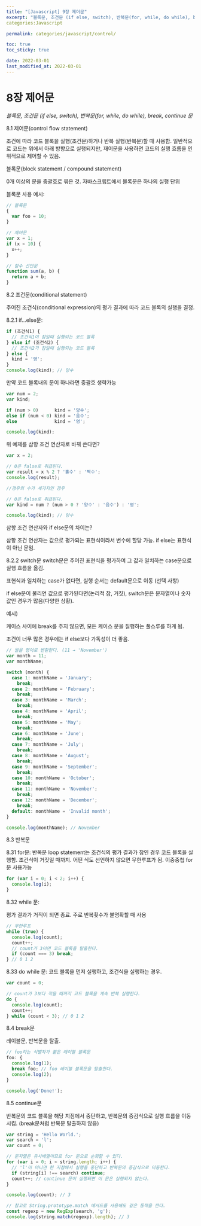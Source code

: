 ```yaml
---
title: "[Javascript] 9장 제어문"
excerpt: "블록문, 조건문 (if else, switch), 반복문(for, while, do while), break, continue 문"
categories:Javascript

permalink: categories/javascript/control/

toc: true
toc_sticky: true

date: 2022-03-01
last_modified_at: 2022-03-01
---
```


# 8장 제어문

*블록문, 조건문 (if else, switch), 반복문(for, while, do while), break, continue 문*

8.1 제어문(control flow statement)

조건에 따라 코드 블록을 실행(조건문)하거나 반복 실행(반복문)할 때 사용함. 일반적으로 코드는 위에서 아래 방향으로 실행되지만, 재어문을 사용하면 코드의 실행 흐름을 인위적으로 제어할 수 있음.

블록문(block statement / compound statement)

0개 이상의 문을 중괄호로 묶은 것. 자바스크립트에서 블록문은 하나의 실행 단위

블록문 사용 예시:

```jsx
// 블록문
{
  var foo = 10;
}

// 제어문
var x = 1;
if (x < 10) {
  x++;
}

// 함수 선언문
function sum(a, b) {
  return a + b;
}
```

8.2 조건문(conditional statement)

주어진 조건식(conditional expression)의 평가 결과에 따라 코드 블록의 실행을 결정.

8.2.1 if…else문:

```jsx
if (조건식1) {
  // 조건식1이 참일때 실행되는 코드 블록
} else if (조건식2) {
  // 조건식2가 참일때 실행되는 코드 블록
} else {
  kind = '영';
}
console.log(kind); // 양수
```

만약 코드 블록내의 문이 하나라면 중괄호 생략가능

```jsx
var num = 2;
var kind;

if (num > 0)      kind = '양수';
else if (num < 0) kind = '음수';
else              kind = '영';

console.log(kind);
```

위 예제를 삼항 조건 연산자로 바꿔 쓴다면?

```jsx
var x = 2;

// 0은 false로 취급된다.
var result = x % 2 ? '홀수' : '짝수';
console.log(result);

//경우의 수가 세가지인 경우

// 0은 false로 취급된다.
var kind = num ? (num > 0 ? '양수' : '음수') : '영';

console.log(kind); // 양수
```

삼항 조건 연산자와 if else문의 차이는?

삼항 조건 연산자는 값으로 평가되는 표현식이라서 변수에 할당 가능. if else는 표현식이 아닌 문임.

8.2.2 switch문
switch문은 주어진 표현식을 평가하여 그 값과 일치하는 case문으로 실행 흐름을 옮김.

표현식과 일치하는 case가 없다면, 실행 순서는 default문으로 이동 (선택 사항)

if else문이 불리언 값으로 평가된다면(논리적 참, 거짓), switch문은 문자열이나 숫자 값인 경우가 많음(다양한 상황).

예시)

케이스 사이에 break를 주지 않으면, 모든 케이스 문을 질행하는 풀스루를 하게 됨.

조건이 너무 많은 경우에는 if else보다 가독성이 더 좋음.

```jsx
// 월을 영어로 변환한다. (11 → 'November')
var month = 11;
var monthName;

switch (month) {
  case 1: monthName = 'January';
    break;
  case 2: monthName = 'February';
    break;
  case 3: monthName = 'March';
    break;
  case 4: monthName = 'April';
    break;
  case 5: monthName = 'May';
    break;
  case 6: monthName = 'June';
    break;
  case 7: monthName = 'July';
    break;
  case 8: monthName = 'August';
    break;
  case 9: monthName = 'September';
    break;
  case 10: monthName = 'October';
    break;
  case 11: monthName = 'November';
    break;
  case 12: monthName = 'December';
    break;
  default: monthName = 'Invalid month';
}

console.log(monthName); // November
```

8.3 반복문

8.31 for문:
반목문 loop statement는 조건식의 평가 결과가 참인 경우 코드 블록을 실행함. 조건식이 거짓일 때까지. 어떤 식도 선언하지 않으면 무한루프가 됨. 이중중첩 for문 사용가능

```jsx
for (var i = 0; i < 2; i++) {
  console.log(i);
}
```

8.32 while 문:

평가 결과가 거직이 되면 종료. 주로 반복횟수가 불명확할 때 사용

```jsx
// 무한루프
while (true) {
  console.log(count);
  count++;
  // count가 3이면 코드 블록을 탈출한다.
  if (count === 3) break;
} // 0 1 2
```

8.33 do while 문:
코드 블록을 먼저 실행하고, 조건식을 실행하는 경우.

```jsx
var count = 0;

// count가 3보다 작을 때까지 코드 블록을 계속 반복 실행한다.
do {
  console.log(count);
  count++;
} while (count < 3); // 0 1 2
```

8.4 break문

레이블문, 반복문을 탈출.

```jsx
// foo라는 식별자가 붙은 레이블 블록문
foo: {
  console.log(1);
  break foo; // foo 레이블 블록문을 탈출한다.
  console.log(2);
}

console.log('Done!');
```

8.5 continue문

반복문의 코드 블록을 해당 지점에서 중단하고, 반복문의 증감식으로 실행 흐름을 이동 시킴. (break문처럼 반복문 탈출하지 않음)

```jsx
var string = 'Hello World.';
var search = 'l';
var count = 0;

// 문자열은 유사배열이므로 for 문으로 순회할 수 있다.
for (var i = 0; i < string.length; i++) {
  // 'l'이 아니면 현 지점에서 실행을 중단하고 반복문의 증감식으로 이동한다.
  if (string[i] !== search) continue;
  count++; // continue 문이 실행되면 이 문은 실행되지 않는다.
}

console.log(count); // 3

// 참고로 String.prototype.match 메서드를 사용해도 같은 동작을 한다.
const regexp = new RegExp(search, 'g');
console.log(string.match(regexp).length); // 3
```
